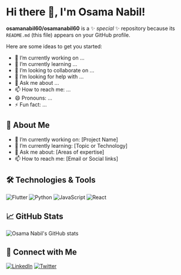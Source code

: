 # Hi there 👋, I'm Osama Nabil!

**osamanabil60/osamanabil60** is a ✨ _special_ ✨ repository because its `README.md` (this file) appears on your GitHub profile.

Here are some ideas to get you started:

- 🔭 I’m currently working on ...
- 🌱 I’m currently learning ...
- 👯 I’m looking to collaborate on ...
- 🤔 I’m looking for help with ...
- 💬 Ask me about ...
- 📫 How to reach me: ...
- 😄 Pronouns: ...
- ⚡ Fun fact: ...


## 🚀 About Me
- 🔭 I’m currently working on: [Project Name]
- 🌱 I’m currently learning: [Topic or Technology]
- 💬 Ask me about: [Areas of expertise]
- 📫 How to reach me: [Email or Social links]

## 🛠️ Technologies & Tools
![Flutter](https://github.com/user-attachments/assets/5c22879d-2c0d-476f-8a2b-e284e8576f6e)
![Python](https://github.com/user-attachments/assets/600c2537-796f-4a18-a723-e67a3bef6f9a)
![JavaScript](https://img.shields.io/badge/-JavaScript-F7DF1E?style=flat&logo=javascript&logoColor=black)
![React](https://img.shields.io/badge/-React-61DAFB?style=flat&logo=react&logoColor=black)
 

## 📈 GitHub Stats
![Osama Nabil's GitHub stats](https://github-readme-stats.vercel.app/api?username=osamanabil60&show_icons=true&theme=radical)

## 🔗 Connect with Me
[![LinkedIn](https://img.shields.io/badge/-LinkedIn-0077B5?style=flat&logo=linkedin&logoColor=white)]([https://linkedin.com/in/yourprofile](https://www.linkedin.com/in/osama-nabil-543306356/))
[![Twitter](https://img.shields.io/badge/-Twitter-1DA1F2?style=flat&logo=twitter&logoColor=white)]([https://twitter.com/yourhandle](https://x.com/Osama879256644))


 
